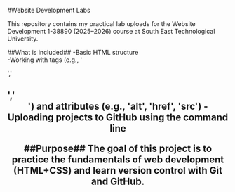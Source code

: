 #Website Development Labs

This repository contains my practical lab uploads for the Website Development 1-38890 (2025–2026) course at South East Technological University.

##What is included##
-Basic HTML structure  
-Working with tags (e.g., '<p>','<h2>','<header>') and attributes (e.g., 'alt', 'href', 'src')
-Uploading projects to GitHub using the command line

##Purpose##
The goal of this project is to practice the fundamentals of web development (HTML+CSS) and learn version control with Git and GitHub.
